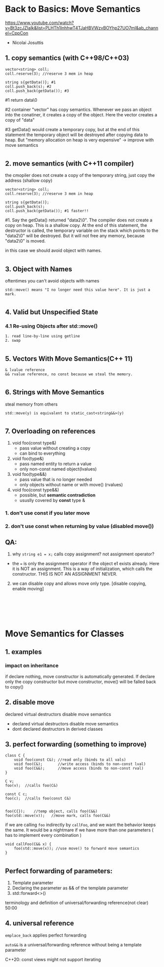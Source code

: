 # Back to Basics: Move Semantics

https://www.youtube.com/watch?v=Bt3zcJZIalk&list=PLHTh1InhhwT4TJaHBVWzvBOYhp27UO7mI&ab_channel=CppCon

* Nicolai Josuttis

## 1. copy semantics (with C++98/C++03)

```
vector<string> coll;
coll.reserve(3); //reserve 3 mem in heap

string s{getData()}; #1
coll.push_back(s); #2
coll.push_back(getData()); #3 
```
#1 return data\0

#2 container "vector" has copy semantics. Whenever we pass an object into the conatiner, it creates a copy of the object. Here the vector creates a copy of "data"

#3 getData() would create a temporary copy, but at the end of this statement the temporary object will be destroyed after copying data to heap. But "memory allocation on heap is very expensive" -> improve with move semantics
#
## 2. move semantics (with C++11 compiler)
the cmopiler does not create a copy of the temporary string, just copy the address (shallow copy)
```
vector<string> coll;
coll.reserve(3); //reserve 3 mem in heap

string s{getData()};
coll.push_back(s);
coll.push_back(getData()); #1 faster!!

```
#1. Say the getData() returned "data2\0". The compiler does not create a copy on heap. This is a shallow copy. At the end of this statement, the destructor is called, the temporary variable on the stack which points to the "data2\0" will be destroyed. But it will not free any memory, because "data2\0" is moved.

in this case we should avoid object with names.

#
## 3. Object with Names
oftentimes you can't avoid objects with names


```
std::move() means "I no longer need this value here". It is just a mark.
```
#
## 4. Valid but Unspecified State

### 4.1 Re-using Objects after std::move()
```
1. read line-by-line using getline
2. swap
```
#
## 5.  Vectors With Move Semantics(C++ 11)
```
& lvalue reference
&& rvalue reference, no const because we steal the memory.
```
#
## 6. Strings with Move Semantics
steal memory from others
```
std::move(y) is equivalent to static_cast<string&&>(y)
```
#
## 7. Overloading on references
1.  void foo(const type&)
    * pass value without creating a copy
    * can bind to everything
2. void foo(type&)
    * pass named entity to return a value
    * only non-const named object(lvalues)
3. void foo(type&&)
    * pass value that is no longer needed
    * only objects without name or with move() (rvalues)
4. void foo(const type&&)
    * possible, but **semantic contradiction**
    * ususlly covered by **const** type &

### 1. don't use const if you later move
### 2. don't use const when returning by value (disabled move())


## QA:
1. why `string e1 = x;` calls copy assignment? not assignment operator?
* the `=` is only the assignment operator if the object e1 exists already. Here it is NOT an assignment. This is a way of initialization, which calls the constructor. THIS IS NOT AN ASSIGNMENT NEVER.

2. we can disable copy and allows move only type. [disable copying, enable moving]


<br>
<br>
<br>
<br>

# Move Semantics for Classes

## 1. examples
### impact on inheritance
if declare nothing, move constructor is automatically generated. If declare only the copy constructor but move constructor, move() will be falled back to copy()


## 2. disable move
declared virtual destructors disable move semantics
* declared virtual destructors disable move semantics
* dont declared destructors in derived classes
## 3. perfect forwarding (something to improve)
```
class C {
    void foo(const C&); //read only (binds to all vals)
    void foo(C&);       //write access (binds to non-const lval)
    void foo(C&&);      //move access (binds to non-const rval)
}

C v;
foo(v);  //calls foo(C&)

const C c;
foo(c);  //calls foo(const C&)


foo(C{});    //temp object, calls foo(C&&)
foo(std::move(v));   //move mark, calls foo(C&&)
```

if we are calling `foo` indirectly by `callFoo`, and we want the behavior keeps the same. It would be a nightmare if we have more than one parameters ( has to implement every combination )
```
void callFoo(C&& x) {
    foo(std::move(x)); //use move() to forward move semantics
}
```
#
## Perfect forwarding of parameters:
1. Template parameter
2. Declaring the parameter as && of the template parameter
3. std::forward<>()

terminology and definition of universal/forwarding reference(not clear) 50:00



## 4. universal reference
`emplace_back` applies perfect forwarding

`auto&&` is a universal/forwarding reference without being a template parameter

C++20: const views might not support iterating
